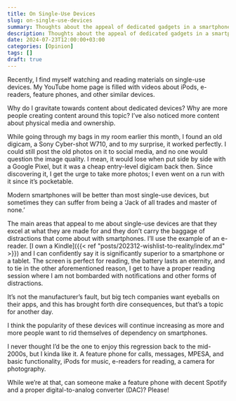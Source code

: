 ```yaml
---
title: On Single-Use Devices
slug: on-single-use-devices
summary: Thoughts about the appeal of dedicated gadgets in a smartphone era
description: Thoughts about the appeal of dedicated gadgets in a smartphone era
date: 2024-07-23T12:00:00+03:00
categories: [Opinion]
tags: []
draft: true
---
```


Recently, I find myself watching and reading materials on single-use devices. My YouTube home page is filled with videos about iPods, e-readers, feature phones, and other similar devices.

Why do I gravitate towards content about dedicated devices? Why are more people creating content around this topic? I’ve also noticed more content about physical media and ownership.

While going through my bags in my room earlier this month, I found an old digicam, a Sony Cyber-shot W710, and to my surprise, it worked perfectly. I could still post the old photos on it to social media, and no one would question the image quality. I mean, it would lose when put side by side with a Google Pixel, but it was a cheap entry-level digicam back then. Since discovering it, I get the urge to take more photos; I even went on a run with it since it’s pocketable.

Modern smartphones will be better than most single-use devices, but sometimes they can suffer from being a ‘Jack of all trades and master of none.’

The main areas that appeal to me about single-use devices are that they excel at what they are made for and they don’t carry the baggage of distractions that come about with smartphones. I’ll use the example of an e-reader. [I own a Kindle]({{< ref "posts/202312-wishlist-to-reality/index.md" >}})  and I can confidently say it is significantly superior to a smartphone or a tablet. The screen is perfect for reading, the battery lasts an eternity, and to tie in the other aforementioned reason, I get to have a proper reading session where I am not bombarded with notifications and other forms of distractions. 

It’s not the manufacturer’s fault, but big tech companies want eyeballs on their apps, and this has brought forth dire consequences, but that’s a topic for another day.

I think the popularity of these devices will continue increasing as more and more people want to rid themselves of dependency on smartphones.

I never thought I’d be the one to enjoy this regression back to the mid-2000s, but I kinda like it. A feature phone for calls, messages, MPESA, and basic functionality, iPods for music, e-readers for reading, a camera for photography. 

While we’re at that, can someone make a feature phone with decent Spotify and a proper digital-to-analog converter (DAC)? Please!
